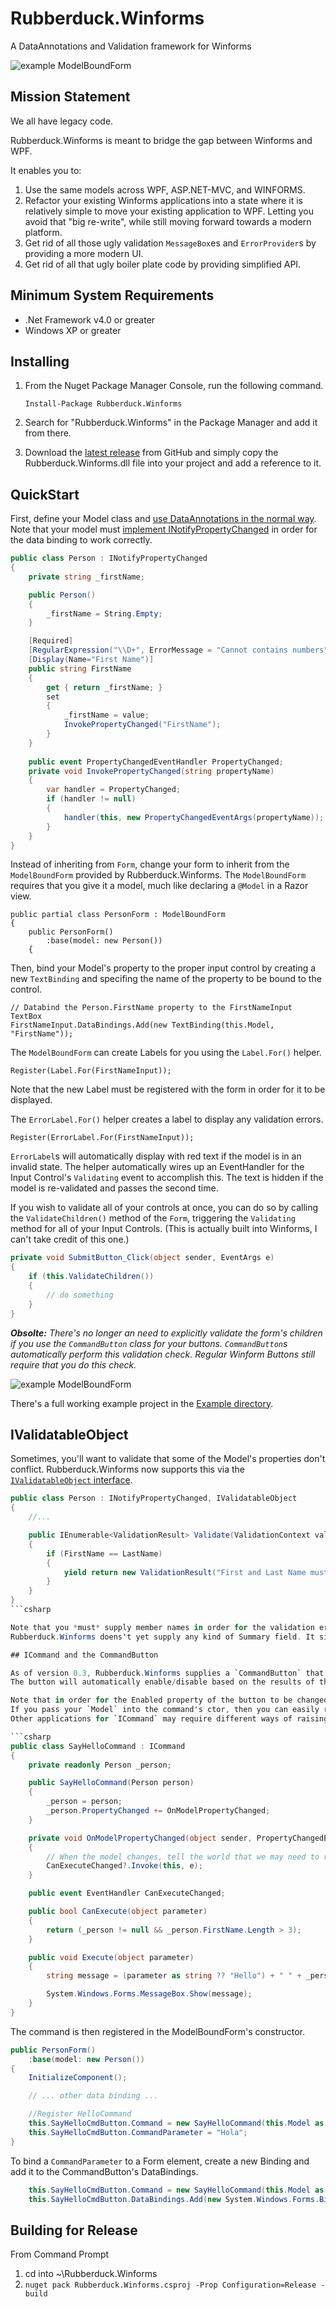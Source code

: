 # Rubberduck.Winforms
A DataAnnotations and Validation framework for Winforms

  ![example ModelBoundForm](http://i.imgur.com/0wl4l4h.png)

## Mission Statement

We all have legacy code. 

Rubberduck.Winforms is meant to bridge the gap between Winforms and WPF.

It enables you to:

  1. Use the same models across WPF, ASP.NET-MVC, and WINFORMS.
  2. Refactor your existing Winforms applications into a state where it is relatively simple to move your existing application to WPF.
    Letting you avoid that "big re-write", while still moving forward towards a modern platform.
  3. Get rid of all those ugly validation `MessageBox`es and `ErrorProvider`s by providing a more modern UI.
  4. Get rid of all that ugly boiler plate code by providing simplified API.
  
## Minimum System Requirements

  - .Net Framework v4.0 or greater
  - Windows XP or greater
  
## Installing

  1. From the Nuget Package Manager Console, run the following command.
	 
	 ```
     Install-Package Rubberduck.Winforms
	 ```

  2. Search for "Rubberduck.Winforms" in the Package Manager and add it from there.
  3. Download the [latest release](https://github.com/ckuhn203/Rubberduck.Winforms/releases) from GitHub and simply copy the Rubberduck.Winforms.dll file into your project and add a reference to it.


## QuickStart

  First, define your Model class and [use DataAnnotations in the normal way][annotations]. Note that your model must [implement INotifyPropertyChanged][INotifyPropertyChanged] in order for the data binding to work correctly. 
  
  [annotations]:https://msdn.microsoft.com/en-us/library/dd901590(VS.95).aspx
  [INotifyPropertyChanged]:https://msdn.microsoft.com/library/ms229614(v=vs.100).aspx
    
```csharp
public class Person : INotifyPropertyChanged
{
    private string _firstName;

    public Person()
    {
        _firstName = String.Empty;
    }

    [Required]
    [RegularExpression("\\D+", ErrorMessage = "Cannot contains numbers")]
    [Display(Name="First Name")]
    public string FirstName
    {
        get { return _firstName; }
        set
        {
            _firstName = value;
            InvokePropertyChanged("FirstName");
        }
    }
        
    public event PropertyChangedEventHandler PropertyChanged;
    private void InvokePropertyChanged(string propertyName)
    {
        var handler = PropertyChanged;
        if (handler != null)
        {
            handler(this, new PropertyChangedEventArgs(propertyName));
        }
    }
}
```

  Instead of inheriting from `Form`, change your form to inherit from the `ModelBoundForm` provided by Rubberduck.Winforms.
  The `ModelBoundForm` requires that you give it a model, much like declaring a `@Model` in a Razor view.
  
    public partial class PersonForm : ModelBoundForm
    {
        public PersonForm()
            :base(model: new Person())
        {
        

  Then, bind your Model's property to the proper input control by creating a new `TextBinding` and specifing the name of the property to be bound to the control.
  
    // Databind the Person.FirstName property to the FirstNameInput TextBox
    FirstNameInput.DataBindings.Add(new TextBinding(this.Model, "FirstName"));
    
  The `ModelBoundForm` can create Labels for you using the `Label.For()` helper.
  
    Register(Label.For(FirstNameInput));
    
  Note that the new Label must be registered with the form in order for it to be displayed.
  
  The `ErrorLabel.For()` helper creates a label to display any validation errors.
  
    Register(ErrorLabel.For(FirstNameInput));
    
  `ErrorLabel`s will automatically display with red text if the model is in an invalid state. The helper automatically wires up an EventHandler for the Input Control's `Validating` event to accomplish this. The text is hidden if the model is re-validated and passes the second time. 
  
  If you wish to validate all of your controls at once, you can do so by calling the `ValidateChildren()` method of the `Form`, triggering the `Validating` method for all of your Input Controls. (This is actually built into Winforms, I can't take credit of this one.)
  
```csharp
private void SubmitButton_Click(object sender, EventArgs e)
{
    if (this.ValidateChildren())
    {
        // do something
    }
}
```

  ***Obsolte:*** *There's no longer an need to explicitly validate the form's children if you use the `CommandButton` class for your buttons.
  `CommandButton`s automatically perform this validation check. Regular Winform Buttons still require that you do this check.*
    
  ![example ModelBoundForm](http://i.imgur.com/0wl4l4h.png)
  
  There's a full working example project in the [Example directory](https://github.com/ckuhn203/Rubberduck.Winforms/tree/master/Example).

## IValidatableObject

Sometimes, you'll want to validate that some of the Model's properties don't conflict.
Rubberduck.Winforms now supports this via the [`IValidatableObject` interface](https://msdn.microsoft.com/en-us/library/system.componentmodel.dataannotations.ivalidatableobject(v=vs.110).aspx).

```csharp
public class Person : INotifyPropertyChanged, IValidatableObject
{
	//...

	public IEnumerable<ValidationResult> Validate(ValidationContext validationContext)
    {
        if (FirstName == LastName)
        {
            yield return new ValidationResult("First and Last Name must be different.", new[] { "FirstName", "LastName" });
        }
    }
}
```csharp

Note that you *must* supply member names in order for the validation errors to display properly.
Rubberduck.Winforms doens't yet supply any kind of Summary field. It simply finds the proper `ErrorLabel` for each Model property listed in the `ValidationResult` for display.

## ICommand and the CommandButton

As of version 0.3, Rubberduck.Winforms supplies a `CommandButton` that can be bound to classes that implement [the `ICommand` interface](https://msdn.microsoft.com/en-us/library/system.windows.input.icommand(v=vs.110).aspx).
The button will automatically enable/disable based on the results of the `CanExecute` method.

Note that in order for the Enabled property of the button to be changed, the command class must raise the `CanExecuteChanged` event.
If you pass your `Model` into the command's ctor, then you can easily raise the event whenever it's `PropertyChanged` event is raised.
Other applications for `ICommand` may require different ways of raising the event.

```csharp
public class SayHelloCommand : ICommand
{
    private readonly Person _person;

    public SayHelloCommand(Person person)
    {
        _person = person;
        _person.PropertyChanged += OnModelPropertyChanged;
    }

    private void OnModelPropertyChanged(object sender, PropertyChangedEventArgs e)
    {
        // When the model changes, tell the world that we may need to re-evaluate CanExecute.
        CanExecuteChanged?.Invoke(this, e);
    }

    public event EventHandler CanExecuteChanged;

    public bool CanExecute(object parameter)
    {
        return (_person != null && _person.FirstName.Length > 3);
    }

    public void Execute(object parameter)
    {
        string message = (parameter as string ?? "Hello") + " " + _person.FirstName;

        System.Windows.Forms.MessageBox.Show(message);
    }
}
```

  The command is then registered in the ModelBoundForm's constructor.

```csharp
public PersonForm()
	:base(model: new Person())
{
	InitializeComponent();

	// ... other data binding ...

	//Register HelloCommand
	this.SayHelloCmdButton.Command = new SayHelloCommand(this.Model as Person);
	this.SayHelloCmdButton.CommandParameter = "Hola";
}
```

  To bind a `CommandParameter` to a Form element, create a new Binding and add it to the CommandButton's DataBindings.

```csharp
	this.SayHelloCmdButton.Command = new SayHelloCommand(this.Model as Person);
	this.SayHelloCmdButton.DataBindings.Add(new System.Windows.Forms.Binding("CommandParameter", this.LastNameInput, "Text"));
```

## Building for Release

From Command Prompt 
  
  1. cd into ~\Rubberduck.Winforms
  2. `nuget pack Rubberduck.Winforms.csproj -Prop Configuration=Release -build`
  

  
